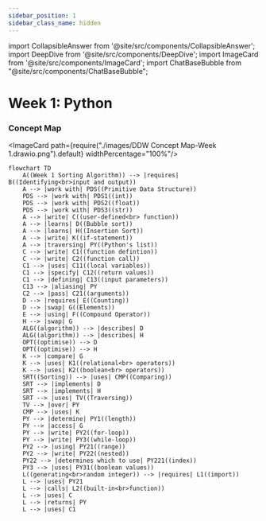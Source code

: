 ```yaml
---
sidebar_position: 1
sidebar_class_name: hidden
---
```


import CollapsibleAnswer from '@site/src/components/CollapsibleAnswer';
import DeepDive from '@site/src/components/DeepDive';
import ImageCard from '@site/src/components/ImageCard';
import ChatBaseBubble from "@site/src/components/ChatBaseBubble";

# Week 1: Python
<ChatBaseBubble/>

### Concept Map

<ImageCard path={require("./images/DDW Concept Map-Week 1.drawio.png").default} widthPercentage="100%"/>

```mermaid
flowchart TD
    A((Week 1 Sorting Algorithm)) --> |requires| B((Identifying<br>input and output))
    A --> |work with| PDS((Primitive Data Structure))
    PDS --> |work with| PDS1((int))
    PDS --> |work with| PDS2((float))
    PDS --> |work with| PDS3((str))
    A --> |write| C((user-defined<br> function))
    A --> |learns| D((Bubble sort))
    A --> |learns| H((Insertion Sort))
    A --> |write| K((if-statement))
    A --> |traversing| PY((Python's list))
    C --> |write| C1((function defintion))
    C --> |write| C2((function call))
    C1 --> |uses| C11((local variables))
    C1 --> |specify| C12((return values))
    C1 --> |defining| C13((input parameters))
    C13 --> |aliasing| PY
    C2 --> |pass| C21((arguments))
    D --> |requires| E((Counting))
    D --> |swap| G((Elements))
    E --> |using| F((Compound Operator))
    H --> |swap| G
    ALG((algorithm)) --> |describes| D
    ALG((algorithm)) --> |describes| H
    OPT((optimise)) --> D
    OPT((optimise)) --> H
    K --> |compare| G
    K --> |uses| K1((relational<br> operators))
    K --> |uses| K2((boolean<br> operators))
    SRT((Sorting)) --> |uses| CMP((Comparing))
    SRT --> |implements| D
    SRT --> |implements| H
    SRT --> |uses| TV((Traversing))
    TV --> |over| PY
    CMP --> |uses| K
    PY --> |determine| PY1((length))
    PY --> |access| G
    PY --> |write| PY2((for-loop))
    PY --> |write| PY3((while-loop))
    PY2 --> |using| PY21((range))
    PY2 --> |write| PY22((nested))
    PY22 --> |determines which to use| PY221((index))
    PY3 --> |uses| PY31((boolean values))
    L((generating<br>random integer)) --> |requires| L1((import))
    L --> |uses| PY21
    L --> |calls| L2((built-in<br>function))
    L --> |uses| C
    L --> |returns| PY
    L --> |uses| C1


```

